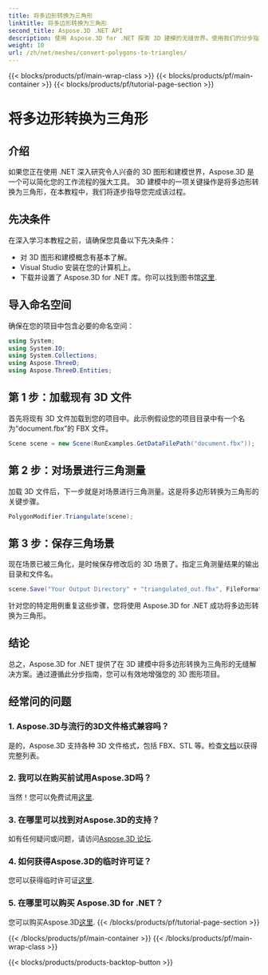 ```yaml
---
title: 将多边形转换为三角形
linktitle: 将多边形转换为三角形
second_title: Aspose.3D .NET API
description: 使用 Aspose.3D for .NET 探索 3D 建模的无缝世界。使用我们的分步指南轻松将多边形转换为三角形。立即下载免费试用版！
weight: 10
url: /zh/net/meshes/convert-polygons-to-triangles/
---
```


{{< blocks/products/pf/main-wrap-class >}}
{{< blocks/products/pf/main-container >}}
{{< blocks/products/pf/tutorial-page-section >}}

# 将多边形转换为三角形

## 介绍
如果您正在使用 .NET 深入研究令人兴奋的 3D 图形和建模世界，Aspose.3D 是一个可以简化您的工作流程的强大工具。 3D 建模中的一项关键操作是将多边形转换为三角形，在本教程中，我们将逐步指导您完成该过程。
## 先决条件
在深入学习本教程之前，请确保您具备以下先决条件：
- 对 3D 图形和建模概念有基本了解。
- Visual Studio 安装在您的计算机上。
- 下载并设置了 Aspose.3D for .NET 库。你可以找到图书馆[这里](https://releases.aspose.com/3d/net/).
## 导入命名空间
确保在您的项目中包含必要的命名空间：
```csharp
using System;
using System.IO;
using System.Collections;
using Aspose.ThreeD;
using Aspose.ThreeD.Entities;
```
## 第 1 步：加载现有 3D 文件
首先将现有 3D 文件加载到您的项目中。此示例假设您的项目目录中有一个名为“document.fbx”的 FBX 文件。
```csharp
Scene scene = new Scene(RunExamples.GetDataFilePath("document.fbx"));
```
## 第 2 步：对场景进行三角测量
加载 3D 文件后，下一步就是对场景进行三角测量。这是将多边形转换为三角形的关键步骤。
```csharp
PolygonModifier.Triangulate(scene);
```
## 第 3 步：保存三角场景
现在场景已被三角化，是时候保存修改后的 3D 场景了。指定三角测量结果的输出目录和文件名。
```csharp
scene.Save("Your Output Directory" + "triangulated_out.fbx", FileFormat.FBX7400ASCII);
```
针对您的特定用例重复这些步骤，您将使用 Aspose.3D for .NET 成功将多边形转换为三角形。
## 结论
总之，Aspose.3D for .NET 提供了在 3D 建模中将多边形转换为三角形的无缝解决方案。通过遵循此分步指南，您可以有效地增强您的 3D 图形项目。
## 经常问的问题
### 1. Aspose.3D与流行的3D文件格式兼容吗？
是的，Aspose.3D 支持各种 3D 文件格式，包括 FBX、STL 等。检查[文档](https://reference.aspose.com/3d/net/)以获得完整列表。
### 2. 我可以在购买前试用Aspose.3D吗？
当然！您可以免费试用[这里](https://releases.aspose.com/).
### 3. 在哪里可以找到对Aspose.3D的支持？
如有任何疑问或问题，请访问[Aspose.3D 论坛](https://forum.aspose.com/c/3d/18).
### 4. 如何获得Aspose.3D的临时许可证？
您可以获得临时许可证[这里](https://purchase.aspose.com/temporary-license/).
### 5. 在哪里可以购买 Aspose.3D for .NET？
您可以购买Aspose.3D[这里](https://purchase.aspose.com/buy).
{{< /blocks/products/pf/tutorial-page-section >}}

{{< /blocks/products/pf/main-container >}}
{{< /blocks/products/pf/main-wrap-class >}}

{{< blocks/products/products-backtop-button >}}

